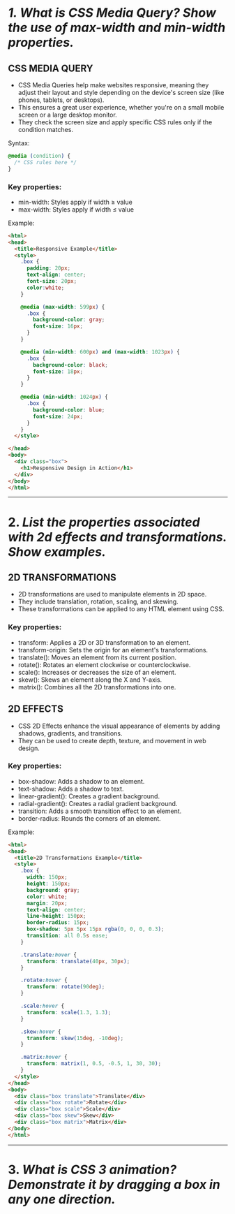 # *1. What is CSS Media Query? Show the use of max-width and min-width properties.*

## CSS MEDIA QUERY
- CSS Media Queries help make websites responsive, meaning they adjust their layout and style depending on the device's screen size (like phones, tablets, or desktops).
- This ensures a great user experience, whether you're on a small mobile screen or a large desktop monitor.
- They check the screen size and apply specific CSS rules only if the condition matches.

Syntax:
```css 
@media (condition) {
  /* CSS rules here */
}
```


### Key properties:
- min-width: Styles apply if width ≥ value
- max-width: Styles apply if width ≤ value

Example:
```html
<html>
<head>
  <title>Responsive Example</title>
  <style>
    .box {
      padding: 20px;
      text-align: center;
      font-size: 20px;
      color:white;
    }

    @media (max-width: 599px) {
      .box {
        background-color: gray;
        font-size: 16px;
      }
    }

    @media (min-width: 600px) and (max-width: 1023px) {
      .box {
        background-color: black;
        font-size: 18px;
      }
    }

    @media (min-width: 1024px) {
      .box {
        background-color: blue;
        font-size: 24px;
      }
    }
  </style>

</head>
<body>
  <div class="box">
    <h1>Responsive Design in Action</h1>
  </div>
</body>
</html>
```
----

# 2. *List the properties associated with 2d effects and transformations. Show examples.*

## 2D TRANSFORMATIONS
- 2D transformations are used to manipulate elements in 2D space.
- They include translation, rotation, scaling, and skewing.
- These transformations can be applied to any HTML element using CSS.

### Key properties:
- transform: Applies a 2D or 3D transformation to an element.
- transform-origin: Sets the origin for an element's transformations.
- translate(): Moves an element from its current position.
- rotate(): Rotates an element clockwise or counterclockwise.
- scale(): Increases or decreases the size of an element.
- skew(): Skews an element along the X and Y-axis.
- matrix(): Combines all the 2D transformations into one.

## 2D EFFECTS
- CSS 2D Effects enhance the visual appearance of elements by adding shadows, gradients, and transitions.
- They can be used to create depth, texture, and movement in web design.

### Key properties:
- box-shadow: Adds a shadow to an element.
- text-shadow: Adds a shadow to text.
- linear-gradient(): Creates a gradient background.
- radial-gradient(): Creates a radial gradient background.
- transition: Adds a smooth transition effect to an element.
- border-radius: Rounds the corners of an element.

Example:
```html
<html>
<head>
  <title>2D Transformations Example</title>
  <style>
    .box {
      width: 150px;
      height: 150px;
      background: gray;
      color: white;
      margin: 20px;
      text-align: center;
      line-height: 150px;
      border-radius: 15px;
      box-shadow: 5px 5px 15px rgba(0, 0, 0, 0.3);
      transition: all 0.5s ease;
    }

    .translate:hover {
      transform: translate(40px, 30px);
    }

    .rotate:hover {
      transform: rotate(90deg);
    }

    .scale:hover {
      transform: scale(1.3, 1.3);
    }

    .skew:hover {
      transform: skew(15deg, -10deg);
    }

    .matrix:hover {
      transform: matrix(1, 0.5, -0.5, 1, 30, 30);
    }
  </style>
</head>
<body>
  <div class="box translate">Translate</div>
  <div class="box rotate">Rotate</div>
  <div class="box scale">Scale</div>
  <div class="box skew">Skew</div>
  <div class="box matrix">Matrix</div>
</body>
</html>
```
----

# 3. *What is CSS 3 animation? Demonstrate it by dragging a box in any one direction.*


